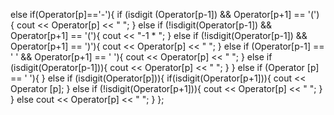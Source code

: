 else if(Operator[p]=='-'){
            if (isdigit (Operator[p-1]) && Operator[p+1] == '(') {
                cout << Operator[p] << " ";
            }
            else if (!isdigit(Operator[p-1]) && Operator[p+1] == '('){
                cout << "-1 * ";
            }
            else if (!isdigit(Operator[p-1]) && Operator[p+1] == ')'){
                cout << Operator[p] << " ";
            }
            else if (Operator[p-1] == ' ' && Operator[p+1] == ' '){
                cout << Operator[p] << " ";
            }
            else if (isdigit(Operator[p-1])){
                cout << Operator[p] << " ";
            }
        }
        else if (Operator [p] == ' '){
        }
        else if (isdigit(Operator[p])){
            if(isdigit(Operator[p+1])){
                cout << Operator [p];
            }
            else if (!isdigit(Operator[p+1])){
                cout << Operator[p] << " ";
            }
        }
        else
            cout << Operator[p] << " ";
    }
};
